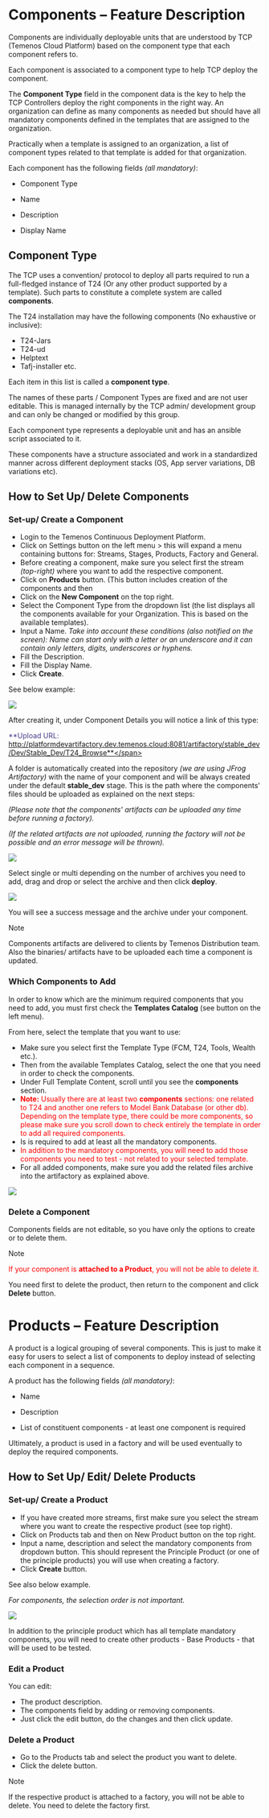 # Components – Feature Description #


Components are individually deployable units that are understood by TCP (Temenos Cloud Platform) based on the component type that each component refers to. 

Each component is associated to a component type to help TCP deploy the component. 

The **Component Type** field in the component data is the key to help the TCP Controllers deploy the right components in the right way. 
An organization can define as many components as needed but should have all mandatory components defined in the templates that are assigned to the organization.

Practically when a template is assigned to an organization, a list of component types related to that template is added for that organization.

Each component has the following fields *(all mandatory)*:

- Component Type

- Name

- Description

- Display Name

## Component Type ##

The TCP uses a convention/ protocol to deploy all parts required to run a full-fledged instance of T24 (Or any other product supported by a template). Such parts to constitute a complete system are called **components**. 

The T24 installation may have the following components (No exhaustive or inclusive):

- T24-Jars
- T24-ud
- Helptext
- Tafj-installer etc.

Each item in this list is called a **component type**. 

The names of these parts / Component Types are fixed and are not user editable. This is managed internally by the TCP admin/ development group and can only be changed or modified by this group. 

Each component type represents a deployable unit and has an ansible script associated to it. 

These components have a structure associated and work in a standardized manner across different deployment stacks (OS, App server variations, DB variations etc).

## How to Set Up/ Delete Components ##

### Set-up/ Create a Component ###

 - Login to the Temenos Continuous Deployment Platform.
 - Click on Settings button on the left menu > this will expand a menu containing buttons for: Streams, Stages, Products, Factory and General.  
 - Before creating a component, make sure you select first the stream *(top-right)* where you want to add the respective component. 
 - Click on **Products** button. (This button includes creation of the components and then 
 - Click on the **New Component** on the top right.
 - Select the Component Type from the dropdown list (the list displays all the components available for your Organization. This is based on the available templates).
 - Input a Name. *Take into account these conditions (also notified on the screen): Name can start only with a letter or an underscore and it can contain only letters, digits, underscores or hyphens.*
 - Fill the Description.
 - Fill the Display Name.
 - Click **Create**.

See below example:

![](./images/products-add-component.png)

After creating it, under Component Details you will notice a link of this type: 

<span style="color:DarkSlateBlue">**Upload URL: http://platformdevartifactory.dev.temenos.cloud:8081/artifactory/stable_dev/Dev/Stable_Dev/T24_Browse**</span>

A folder is automatically created into the repository *(we are using JFrog Artifactory)* with the name of your component and will be always created under the default **stable_dev** stage. This is the path where the components' files should be uploaded as explained on the next steps:

*(Please note that the components' artifacts can be uploaded any time before running a factory).*

*(If the related artifacts are not uploaded, running the factory will not be possible and an error message will be thrown).*

![](./images/products-deploy-artifactory.png)

Select single or multi depending on the number of archives you need to add, drag and drop or select the archive and then click **deploy**. 

![](./images/products-deploy-files.png)

You will see a success message and the archive under your component.

> [!Note]
> Components artifacts are delivered to clients by Temenos Distribution team.
> Also the binaries/ artifacts have to be uploaded each time a component is updated.


### Which Components to Add ###

In order to know which are the minimum required components that you need to add, you must first check the **Templates Catalog** (see button on the left menu).

From here, select the template that you want to use:

 - Make sure you select first the Template Type (FCM, T24, Tools, Wealth etc.). 
 - Then from the available Templates Catalog, select the one that you need in order to check the components.
 - Under Full Template Content, scroll until you see the **components** section.
 - <span style="color:red">**Note:**</span><span style="color:red"> Usually there are at least two **components** sections: one related to T24 and another one refers to Model Bank Database (or other db). Depending on the template type, there could be more components, so please make sure you scroll down to check entirely the template in order to add all required components.</span>
 - Is is required to add at least all the mandatory components.
 - <span style="color:red">In addition to the mandatory components, you will need to add those components you need to test - not related to your selected template.</span>
 - For all added components, make sure you add the related files archive into the artifactory as explained above.

![](./images/products-templates.png)


### Delete a Component ###

Components fields are not editable, so you have only the options to create or to delete them.

> [!Note]
> <span style="color:red">If your component is **attached to a Product**, you will not be able to delete it. 
> 
> You need first to delete the product, then return to the component and click **Delete** button.</span>

# Products – Feature Description #

A product is a logical grouping of several components. This is just to make it easy for users to select a list of components to deploy instead of selecting each component in a sequence. 

A product has the following fields *(all mandatory)*:

- Name

- Description

- List of constituent components - at least one component is required 

Ultimately, a product is used in a factory and will be used eventually to deploy the required components.

## How to Set Up/ Edit/ Delete Products ##

### Set-up/ Create a Product ###

- If you have created more streams, first make sure you select the stream where you want to create the respective product (see top right).
- Click on Products tab and then on New Product button on the top right.
- Input a name, description and select the mandatory components from dropdown button. This should represent the Principle Product (or one of the principle products) you will use when creating a factory.
- Click **Create** button.

See also below example. 

*For components, the selection order is not important.*

![](./images/products-add-product.png)

In addition to the principle product which has all template mandatory components, you will need to create other products - Base Products - that will be used to be tested.

### Edit a Product ###

You can edit:

- The product description. 
- The components field by adding or removing components.
- Just click the edit button, do the changes and then click update.

### Delete a Product ###

- Go to the Products tab and select the product you want to delete.
- Click the delete button.

> [!Note]
> If the respective product is attached to a factory, you will not be able to delete. You need to delete the factory first.